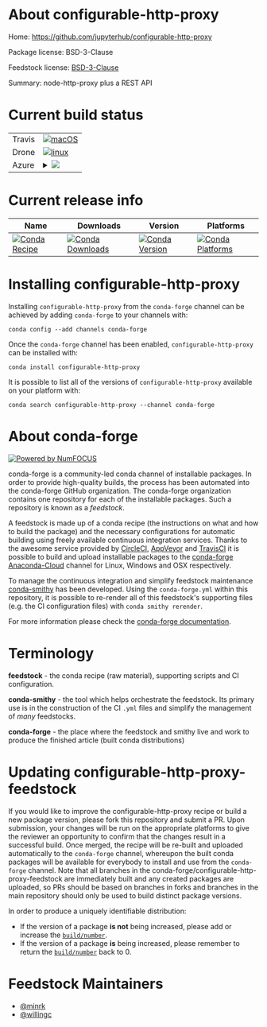 About configurable-http-proxy
=============================

Home: https://github.com/jupyterhub/configurable-http-proxy

Package license: BSD-3-Clause

Feedstock license: [BSD-3-Clause](https://github.com/conda-forge/configurable-http-proxy-feedstock/blob/master/LICENSE.txt)

Summary: node-http-proxy plus a REST API

Current build status
====================


<table><tr>
    <td>Travis</td>
    <td>
      <a href="https://travis-ci.com/conda-forge/configurable-http-proxy-feedstock">
        <img alt="macOS" src="https://img.shields.io/travis/com/conda-forge/configurable-http-proxy-feedstock/master.svg?label=macOS">
      </a>
    </td>
  </tr><tr>
    <td>Drone</td>
    <td>
      <a href="https://cloud.drone.io/conda-forge/configurable-http-proxy-feedstock">
        <img alt="linux" src="https://img.shields.io/drone/build/conda-forge/configurable-http-proxy-feedstock/master.svg?label=Linux">
      </a>
    </td>
  </tr>
    
  <tr>
    <td>Azure</td>
    <td>
      <details>
        <summary>
          <a href="https://dev.azure.com/conda-forge/feedstock-builds/_build/latest?definitionId=4648&branchName=master">
            <img src="https://dev.azure.com/conda-forge/feedstock-builds/_apis/build/status/configurable-http-proxy-feedstock?branchName=master">
          </a>
        </summary>
        <table>
          <thead><tr><th>Variant</th><th>Status</th></tr></thead>
          <tbody><tr>
              <td>linux_64_node14</td>
              <td>
                <a href="https://dev.azure.com/conda-forge/feedstock-builds/_build/latest?definitionId=4648&branchName=master">
                  <img src="https://dev.azure.com/conda-forge/feedstock-builds/_apis/build/status/configurable-http-proxy-feedstock?branchName=master&jobName=linux&configuration=linux_64_node14" alt="variant">
                </a>
              </td>
            </tr><tr>
              <td>linux_64_node15</td>
              <td>
                <a href="https://dev.azure.com/conda-forge/feedstock-builds/_build/latest?definitionId=4648&branchName=master">
                  <img src="https://dev.azure.com/conda-forge/feedstock-builds/_apis/build/status/configurable-http-proxy-feedstock?branchName=master&jobName=linux&configuration=linux_64_node15" alt="variant">
                </a>
              </td>
            </tr><tr>
              <td>linux_aarch64_node12</td>
              <td>
                <a href="https://dev.azure.com/conda-forge/feedstock-builds/_build/latest?definitionId=4648&branchName=master">
                  <img src="https://dev.azure.com/conda-forge/feedstock-builds/_apis/build/status/configurable-http-proxy-feedstock?branchName=master&jobName=linux&configuration=linux_aarch64_node12" alt="variant">
                </a>
              </td>
            </tr><tr>
              <td>linux_aarch64_node14</td>
              <td>
                <a href="https://dev.azure.com/conda-forge/feedstock-builds/_build/latest?definitionId=4648&branchName=master">
                  <img src="https://dev.azure.com/conda-forge/feedstock-builds/_apis/build/status/configurable-http-proxy-feedstock?branchName=master&jobName=linux&configuration=linux_aarch64_node14" alt="variant">
                </a>
              </td>
            </tr><tr>
              <td>linux_aarch64_node15</td>
              <td>
                <a href="https://dev.azure.com/conda-forge/feedstock-builds/_build/latest?definitionId=4648&branchName=master">
                  <img src="https://dev.azure.com/conda-forge/feedstock-builds/_apis/build/status/configurable-http-proxy-feedstock?branchName=master&jobName=linux&configuration=linux_aarch64_node15" alt="variant">
                </a>
              </td>
            </tr><tr>
              <td>linux_ppc64le_node12</td>
              <td>
                <a href="https://dev.azure.com/conda-forge/feedstock-builds/_build/latest?definitionId=4648&branchName=master">
                  <img src="https://dev.azure.com/conda-forge/feedstock-builds/_apis/build/status/configurable-http-proxy-feedstock?branchName=master&jobName=linux&configuration=linux_ppc64le_node12" alt="variant">
                </a>
              </td>
            </tr><tr>
              <td>linux_ppc64le_node14</td>
              <td>
                <a href="https://dev.azure.com/conda-forge/feedstock-builds/_build/latest?definitionId=4648&branchName=master">
                  <img src="https://dev.azure.com/conda-forge/feedstock-builds/_apis/build/status/configurable-http-proxy-feedstock?branchName=master&jobName=linux&configuration=linux_ppc64le_node14" alt="variant">
                </a>
              </td>
            </tr><tr>
              <td>linux_ppc64le_node15</td>
              <td>
                <a href="https://dev.azure.com/conda-forge/feedstock-builds/_build/latest?definitionId=4648&branchName=master">
                  <img src="https://dev.azure.com/conda-forge/feedstock-builds/_apis/build/status/configurable-http-proxy-feedstock?branchName=master&jobName=linux&configuration=linux_ppc64le_node15" alt="variant">
                </a>
              </td>
            </tr><tr>
              <td>osx_64_node12</td>
              <td>
                <a href="https://dev.azure.com/conda-forge/feedstock-builds/_build/latest?definitionId=4648&branchName=master">
                  <img src="https://dev.azure.com/conda-forge/feedstock-builds/_apis/build/status/configurable-http-proxy-feedstock?branchName=master&jobName=osx&configuration=osx_64_node12" alt="variant">
                </a>
              </td>
            </tr><tr>
              <td>osx_64_node14</td>
              <td>
                <a href="https://dev.azure.com/conda-forge/feedstock-builds/_build/latest?definitionId=4648&branchName=master">
                  <img src="https://dev.azure.com/conda-forge/feedstock-builds/_apis/build/status/configurable-http-proxy-feedstock?branchName=master&jobName=osx&configuration=osx_64_node14" alt="variant">
                </a>
              </td>
            </tr><tr>
              <td>osx_64_node15</td>
              <td>
                <a href="https://dev.azure.com/conda-forge/feedstock-builds/_build/latest?definitionId=4648&branchName=master">
                  <img src="https://dev.azure.com/conda-forge/feedstock-builds/_apis/build/status/configurable-http-proxy-feedstock?branchName=master&jobName=osx&configuration=osx_64_node15" alt="variant">
                </a>
              </td>
            </tr><tr>
              <td>win_64_node12</td>
              <td>
                <a href="https://dev.azure.com/conda-forge/feedstock-builds/_build/latest?definitionId=4648&branchName=master">
                  <img src="https://dev.azure.com/conda-forge/feedstock-builds/_apis/build/status/configurable-http-proxy-feedstock?branchName=master&jobName=win&configuration=win_64_node12" alt="variant">
                </a>
              </td>
            </tr><tr>
              <td>win_64_node14</td>
              <td>
                <a href="https://dev.azure.com/conda-forge/feedstock-builds/_build/latest?definitionId=4648&branchName=master">
                  <img src="https://dev.azure.com/conda-forge/feedstock-builds/_apis/build/status/configurable-http-proxy-feedstock?branchName=master&jobName=win&configuration=win_64_node14" alt="variant">
                </a>
              </td>
            </tr><tr>
              <td>win_64_node15</td>
              <td>
                <a href="https://dev.azure.com/conda-forge/feedstock-builds/_build/latest?definitionId=4648&branchName=master">
                  <img src="https://dev.azure.com/conda-forge/feedstock-builds/_apis/build/status/configurable-http-proxy-feedstock?branchName=master&jobName=win&configuration=win_64_node15" alt="variant">
                </a>
              </td>
            </tr>
          </tbody>
        </table>
      </details>
    </td>
  </tr>
</table>

Current release info
====================

| Name | Downloads | Version | Platforms |
| --- | --- | --- | --- |
| [![Conda Recipe](https://img.shields.io/badge/recipe-configurable--http--proxy-green.svg)](https://anaconda.org/conda-forge/configurable-http-proxy) | [![Conda Downloads](https://img.shields.io/conda/dn/conda-forge/configurable-http-proxy.svg)](https://anaconda.org/conda-forge/configurable-http-proxy) | [![Conda Version](https://img.shields.io/conda/vn/conda-forge/configurable-http-proxy.svg)](https://anaconda.org/conda-forge/configurable-http-proxy) | [![Conda Platforms](https://img.shields.io/conda/pn/conda-forge/configurable-http-proxy.svg)](https://anaconda.org/conda-forge/configurable-http-proxy) |

Installing configurable-http-proxy
==================================

Installing `configurable-http-proxy` from the `conda-forge` channel can be achieved by adding `conda-forge` to your channels with:

```
conda config --add channels conda-forge
```

Once the `conda-forge` channel has been enabled, `configurable-http-proxy` can be installed with:

```
conda install configurable-http-proxy
```

It is possible to list all of the versions of `configurable-http-proxy` available on your platform with:

```
conda search configurable-http-proxy --channel conda-forge
```


About conda-forge
=================

[![Powered by NumFOCUS](https://img.shields.io/badge/powered%20by-NumFOCUS-orange.svg?style=flat&colorA=E1523D&colorB=007D8A)](http://numfocus.org)

conda-forge is a community-led conda channel of installable packages.
In order to provide high-quality builds, the process has been automated into the
conda-forge GitHub organization. The conda-forge organization contains one repository
for each of the installable packages. Such a repository is known as a *feedstock*.

A feedstock is made up of a conda recipe (the instructions on what and how to build
the package) and the necessary configurations for automatic building using freely
available continuous integration services. Thanks to the awesome service provided by
[CircleCI](https://circleci.com/), [AppVeyor](https://www.appveyor.com/)
and [TravisCI](https://travis-ci.com/) it is possible to build and upload installable
packages to the [conda-forge](https://anaconda.org/conda-forge)
[Anaconda-Cloud](https://anaconda.org/) channel for Linux, Windows and OSX respectively.

To manage the continuous integration and simplify feedstock maintenance
[conda-smithy](https://github.com/conda-forge/conda-smithy) has been developed.
Using the ``conda-forge.yml`` within this repository, it is possible to re-render all of
this feedstock's supporting files (e.g. the CI configuration files) with ``conda smithy rerender``.

For more information please check the [conda-forge documentation](https://conda-forge.org/docs/).

Terminology
===========

**feedstock** - the conda recipe (raw material), supporting scripts and CI configuration.

**conda-smithy** - the tool which helps orchestrate the feedstock.
                   Its primary use is in the construction of the CI ``.yml`` files
                   and simplify the management of *many* feedstocks.

**conda-forge** - the place where the feedstock and smithy live and work to
                  produce the finished article (built conda distributions)


Updating configurable-http-proxy-feedstock
==========================================

If you would like to improve the configurable-http-proxy recipe or build a new
package version, please fork this repository and submit a PR. Upon submission,
your changes will be run on the appropriate platforms to give the reviewer an
opportunity to confirm that the changes result in a successful build. Once
merged, the recipe will be re-built and uploaded automatically to the
`conda-forge` channel, whereupon the built conda packages will be available for
everybody to install and use from the `conda-forge` channel.
Note that all branches in the conda-forge/configurable-http-proxy-feedstock are
immediately built and any created packages are uploaded, so PRs should be based
on branches in forks and branches in the main repository should only be used to
build distinct package versions.

In order to produce a uniquely identifiable distribution:
 * If the version of a package **is not** being increased, please add or increase
   the [``build/number``](https://conda.io/docs/user-guide/tasks/build-packages/define-metadata.html#build-number-and-string).
 * If the version of a package **is** being increased, please remember to return
   the [``build/number``](https://conda.io/docs/user-guide/tasks/build-packages/define-metadata.html#build-number-and-string)
   back to 0.

Feedstock Maintainers
=====================

* [@minrk](https://github.com/minrk/)
* [@willingc](https://github.com/willingc/)

